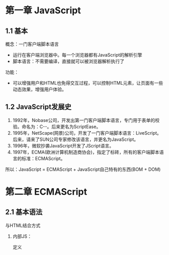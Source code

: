 # 第一章 JavaScript

## 1.1 基本

概念：一门客户端脚本语言

* 运行在客户端浏览器中。每一个浏览器都有JavaScript的解析引擎
* 脚本语言：不需要编译，直接就可以被浏览器解析执行了

功能：

* 可以增强用户和HTML也免得交互过程，可以控制HTML元素，让页面有一些动态效果，增强用户体验。

## 1.2 JavaScript发展史

1. 1992年，Nobase公司，开发出第一门客户端脚本语言，专门用于表单的校验。命名为：C--。后来更名为ScriptEase。
2. 1995年，NetScape(网景)公司，开发了一门客户端脚本语言：LiveScript。后来，请来了SUN公司专家修改该语言，并更名为JavaScript。
3. 1996年，微软抄袭JavaScript开发了JScript语言。
4. 1997年，ECMA(欧洲计算机制造商协会)，指定了标砖，所有的客户端脚本语言的标准：ECMAScript。

所以：JavaScript = ECMAScript + JavaScript自己特有的东西(BOM + DOM)

# 第二章 ECMAScript

<!--P606-->

## 2.1 基本语法

与HTML结合方式

1. 内部JS：

   定义<script>，标签内部就是JS代码

2. 外部JS：

   定义<script>，通过src属性引入外部的JS文件

> 备注：
>
> 1. <srcipt>可以定义在HTML页面的任何地方。但是定义的位置会影响执行顺序。
> 2. <srcipt>可以定义多个。

注释

<!--P607-->

1. 单行注释：`//`
2. 多行注释：`/* */`

数据类型

一共有两种：原始数据类型、引用数据类型。

* 原始数据类型(其实就是基本数据类型)：

		1. number：数字。 整数/小数/NaN(not a number 一个不是数字的数字类型)
		
		2. string：字符串。  “abc” "a" 'acb'
		
		3. boolean：true和false。
		
		4. null：一个对象为空的占位符。
		
		5. undefined：未定义。如果一个变量没有给初始化值，那么会被默认赋值为undefined。

* 引用数据类型：对象

变量

<!--P608-->

变量：一小块存储数据的内存空间

语言分为两种：强类型和弱类型

* 强类型：在开辟变量存储空间的时候，定义了空间将来存储的数据的数据类型。只能存储固定类型的数据。
* 弱类型：在开辟变量存储空间的时候，不定义空间将来的存储数据类型，可以存放任意类型的数据。

java是强类型语言，而JavaScript是弱类型的语言。

```javascript
var 变量名 = 值;
```

<!--P609-->

- typeof

  typeof运算符有一个参数，即要检查的变量或者值。

  ```javascript
  var str = "Hello World";
  alert (typeof str); // 输出string  
  alert (typeof 43);  // 输出number
  ```

  变量是哪一种类型，就会返回哪一种值。

  > 备注：typeof运算符对于null值会返回“Object”。这实际上是JavaScript最初实现中的一个错误，然后被ECMAScript沿用了。现在，null被认为是对象的占位符，从而解释了这一矛盾，但是从技术上来说，它仍然是原始值。

运算符

<!--P610-->

* 一元运算符：只有一个运算数的运算符

  `++、--、+(正号)、-(负号)`

  `+(正号)、-(负号)`：在js中，如果运算数不是运算符所要求的类型，那么js引擎会自动的将运算数进行类型转换

  ```javascript
  var a = +"123";
  alert(typeof (a)); // 输出number
  document.write(typeof )
  document.write(a + 1); // 输出124
  ```

  > 注意：
  >
  > * string类型转number：按照字面值进行转换。如果字面值不是数字，那么转为NaN(不是数字的数字)。
  > * boolean类型转number：true转为1，false转为0。

<!--P611-->

* 算数运算符

  `+、-、*、/、%`

  由于JavaScript里面数据类型是number，所以在进行除法运算的时候，**整数除整数不是整数**，变成了小数。

  ```javascript
  var a = 3;
  var b = 4;
  document.write(a / b);
  ```

* 比较运算符

  1. 类型相同：直接比较

     ```JavaScript
     document.write("(3 > 4): " + (3 > 4) + "<br>");		// (3 > 4): false
     document.write("(&quot abc &quot > &quot acd &quot): " + ("abc" > "acd") + "<br>");		// (" abc " > " acd "): false
     ```

     * `&quot`实体名称`“`，如果用`”`会产生bug
     * 第二个表达式，字符串进行比较，会按照字典顺序进行比较，也就是ASCII码表。按位逐一进行比较，直到得出大小为止。

  2. 类型不同：先进性类型转换，在进行比较

     ```javascript
     document.write("(&quot 123 &quot > 122): " + ("123" > 122) + "<br>");	
     // (" 123 " > 122): true
     
     document.write("(&quot 123 &quot == 123): " + ("123" == 123) + "<br>");
     // (" 123 " == 123): true
     
     document.write("(&quot 123 &quot === 123): " + ("123" === 123));
     // (" 123 " === 123): false
     ```

     * 字符串和数字进行比较，会先将字符串转为number类型，然后比较
     * `==`符号比较的是转换后的值，所以会得出true
     * `===`全等于。在比较之前，会先判断类型，如果类型不一样，会直接返回false。

<!--P612-->

* 逻辑运算符

  `&&、||、！`

  `&&、||`有着短路的功能，如果使用&&，当左边是false的时候，右边就不会判断，结果直接为false。使用||，左边是true，同理右边不会判断，结果直接判定为true。

  `！`：非

  ​	其他类型可以转boolean，就是`!`运算符号不仅仅用在true和false上面，可以用在其他类型上面。作用在其他类型上面的时候，会进行类型转换。

  ​	例如：

   1. `number`：0或者NaN为假，其他为真。

      ```javascript
      var num1 = 0;
      var num2 = NaN;
      var num3 = 1;
      document.write(!num1 + "<br>"); 	// true
      document.write(!!num1 + "<br>"); 	// false
      document.write(!!num2 + "<br>");	// false
      document.write(!!num3 + "<br>");	// true
      ```

   2. `string`：除了空字符串("")，其他都是true。

      ```javascript
      var str1 = "";
      var str2 = "abc";
      document.write(!!str1 + "<br>");	// false
      document.write(!!str2 + "<br>");	// true
      ```

      应用场景：

      ```javascript
      var obj = "123";
      if (obj != null && obj.length > 0) {
      	alert(23);
      }
      // 两者等效
      if (obj) {
      	alert(123);
      }
      ```

   3. `null & undefined`：都是false。

      ```javascript
      var obj1 = NaN;
      var obj2;
      document.write(!!obj1 + "<br>");	// false
      document.write(!!obj2 + "<br>");	// false
      document.write("<hr>");
      ```

   4. 对象：都是true。

      ```javascript
      var date = new Date();
      document.write(!!date + "<br>");	// true
      ```

<!--P613-->

* 三元运算符：`? :`

  ```javascript
  var num1 = 2;
  var num2 = 3;
  var num3 = num1 > num2 ? 1 : 0;
  
  document.write(num3);				  // 0
  ```

## 2.2 JavaScript特殊语法

<!--P614-->

* 语句都是以`;`结尾的，但是如果一行只有一条语句，那么`;`可以省略(**不建议**)

  ```javascript
  var num = 3
  alert(num)
  ```

* 变量的定义使用var关键字，也可以不适用

  1. 使用关键字：定义的变量是局部变量
  2. 不使用关键字：定义的变量是全局变量(**不建议**)

## 2.3 流程控制语句

<!--P615-->

* `if...else...`

* `swith`

  JavaScript语句可以接受任意的原始数据类型

  ```javascript
  var a = 1;
  switch (a) {
  	case 1:
  		alert("number");
  		break;
  	case "abc":
  		alert("string");
  		break;
  	case true:
  		alert("boolean");
  		break;
  	case null:
  		alert("null");
  		break;
  	case undefined:
  		alert("undefined");
  		break;
  }
  ```

* `while`

  ```javascript
  // 1~100 求和5050
  var sum = 0;
  var num = 1;
  while (num <= 100) {
  	sum += num;
  	num++;
  }
  alert(sum);
  ```

* `do...while`

* `for`

  ```javascript
  // 1~100 求和5050
  var sum = 0;
  for (var i = 1; i <= 100; i++) {
      sum += i;
  }
  alert(sum);
  ```

## 2.4 练习

九九乘法表：

<!--P616-->

```javascript
	<style>
		td {
			border: 1px solid;
		}
	</style>
	<script>
	
		document.write("<table align = 'center'>");
		
		for (var i = 1; i < 10; i++) {
			document.write("<tr>");
			for (var j = 1; j < i + 1; j++) {
			
				document.write("<td>");
				document.write(i + "*" + j + "=" +(i * j) + "&nbsp&nbsp&nbsp");
				document.write("</td>");
			}
			document.write("</tr>");
		}
		
		document.write("</table>");
		
	</script>
```

# 第三章 JavaScript基本对象

## 3.1 Function

Function：函数，方法

<!--P617 2.07-->

创建

1. `var fun = new Function(形式参数列表，方法体);`  （**忘记这种方法**）

   ```javascript
   // 创建方式
   var fun1 = new Function("a", "b", "alert(a + b);");
   // 调用方法
   fun1(3, 4);
   ```

2. `function 方法名称(形式参数列表) {方法体}`

   ```javascript
   // 创建方式
   function fun2(a, b) {
       alert(a + b);
   }
   // 调用方法
   fun2(3, 4);
   ```

3. `var 方法名称 = function(形式参数列表) {方法体}`

   ```javascript
   // 创建方式
   var fun3 = function(a, b) {
       alert(a + b);
   }
   // 调用方法
   fun3(3, 4);
   ```

属性

* length：代表形参的个数

  ```javascript
  function fun(a, b) {
      // 方法体
  }
  alert(fun.length);	// 2,这是因为a, b一共两个参数
  ```

特点

1. 定义方法的时候，形参的类型不用写，返回值类型也不用写。这是因为都是var，所以直接忽略即可。（**和java不同**）

2. 方法是一个对象，如果定义名称相同的方法，后面的方法会覆盖掉前面的方法。（**和java不同**）

3. 在JavaScript中，方法的调用只与方法的名称有关，和参数列表无关。（**和java不同**）

   ```javascript
   function fun (a, b) {
       alert(a);
       alert(b);
   }
   fun(3, 4);		// 调用方法，输出3，4
   fun(3);			// 调用方法，输出3，undefined
   fun();			// 调用方法，输出undefined，undefined
   fun(1, 2, 3);	// 调用方法，输出1,2
   ```

4. 在方法声明当中，有一个隐藏的内置对象，数组，arguments。封装着所有的实际参数。

   ```javascript
   function fun () {
       document.write(arguments[0] + "<hr>");
       document.write(arguments[1]);
   }
   fun(1, 2);		// 调用函数，输出：1，2
   ```

   ```javascript
   // 求任意个数的和
   function add() {
       var sum = 0;
       for (var i = 0; i < arguments.length; i++) {
           sum += arguments[i];
       }
       return sum;
   }
   var sum = add(1, 2, 3);
   document.write(sum);
   ```

## 3.2 Array

Array：数组

<!--P618-->

创建

1. `var arr = new Array(元素列表);`

   ```javascript
   var arr1 = new Array(1, 2, 3);
   document.write(arr1);		// 1,2,3
   ```

2. `var arr = new Array(默认长度);`

   ```javascript
   var arr2 = new Array(4);
   document.write(arr2);		// ,,,
   
   var arr3 = new Array();
   document.write(arr);		// 空数组，什么都不打印
   ```

3. `var arr = [元素列表];`

   ```javascript
   var arr4 = [1, 2, 3, 4];
   document.write(arr4);		// 1,2,3,4
   ```

方法

* join(参数)：将数组中的元素按照指定的分隔符拼接为字符串，如果不写分隔符，默认为`,`。

  ```javascript
  var arr = [1, "abc", true];	
  document.write(arr.join("-") + "<br>");		// 1-abc-true
  document.write(arr.join() + "<br>");		// 1,abc,true
  ```

* push(参数)：向数组的末尾添加一个或者更多的元素，并返回新的长度。

  ```javascript
  var arr = [1, "abc", true];	
  document.write(arr.push(2) + "<br>");	// 4
  document.write(arr.join("-"));			// 1-abc-true-2
  ```

属性

* length：数组的长度

  ```javascript
  var arr = [1, "abc", true];
  document.write(arr.length + "<hr>");		// 3
  ```

特点

1. JavaScript中，数组元素的类型可变。

   ```javascript
   var arr = [1, "abc", true];
   document.write(arr + "<hr>");		// 1,abc,true
   ```

2. JavaScript中，数组元素可以改变。

## 3.3 Date

Date：日期对象

<!--P619-->

创建

* `var date = new Date();`

  ```javascript
  var date = new Date();
  document.write(date + "<hr>");
  ```

方法

* `toLocaleString()`：返回当前date对象对应的时间本地字符串格式。
* `getTime()`：获取毫秒值。返回单签日期对象描述事件到1970年1月1日毫秒值。

```javascript
var date = new Date();	
document.write(date.toLocaleString() + "<hr>");
document.write(date.getTime() + "<hr>");
```

## 3.4 Math

Math：数学对象

<!--P620-->

创建

* 不用创建，直接使用
* `Math.方法名称();`

方法

* random()：返回0~1之间随机数，包含0但是不包含1。

  ```javascript
  document.write(Math.random() + "<hr>");
  ```

* ceil(参数)：对参数向上取整。

  ```javascript
  document.write(Math.ceil(3.141592653589793) + "<hr>");
  ```

* floor(参数)：对参数向下取整。

  ```javascript
  document.write(Math.floor(3.141592653589793) + "<hr>");
  ```

* round(参数)：四舍五入。

  ```javascript
  document.write(Math.round(3.141592653589793) + "<hr>");
  ```

### 属性

* `PI`

  ```javascript
  document.write(Math.PI + "<hr>");		// 3.141592653589793
  ```

### 随机数练习

```javascript
// 1~100
var num = Math.round(Math.random() * 100);
document.write(num + "<hr>");
```

## 3.5 RegExp

RegExp：正则表达式对象

<!--P621-->

### 正则表达式

<font color = "red">**不要使用空格，严格按照格式**</font>

正则表达式：定义字符串的组成规则。

1. 单个字符：`[ ]`

   例如：`[a]、[ab]、[a-z]、[a-zA-Z0-9_]`

   由于这样写很麻烦，所以有着特殊符号代表特殊含义的单个字符

   * `\d`：单个数字字符 `[0-9]`
   * `\w`：单个单词字符 `[a-zA-Z0-9_]`

2. 量词符号：

   * `?`：表示出现0次或者1次。
   * `*`：表示出现0次或者多次。
   * `+`：表示出现1次或者多次。
   * `{m, n}`：表示出现大于m次，小于n次。
     * 如果缺少m, `{, n}`：代表最多n次。
     * 如果缺少n, `{m, }`：代表最少m次。

3. 开始和结束符号：

   * `^`：开始符号
   * `$`：结束符号

### 正则对象

<!--P622-->

<!--P623-->

* 创建正则对象

  1. `var reg = new RegExp("正则表达式");`

     ```javascript
     var reg = new RegExp("^\\w{6, 12}$");
     // 转义字符\，用两个\\代表一个\
     ```

  2. `var reg = /正则表达式/;`

     ```javascript
     var reg2 = /^\w{6, 12}$/;
     ```

* 方法

  `test(参数)`：验证指定的字符串是否符合正则定义的规范

  ```javascript
  var reg2 = /^\w{6,12}$/;
  var username = "zhengsa";
  var flag = reg2.test(username);
  alert(flag);		// true
  ```

## 3.6 Global

<!--P624-->

### 特点

Global中封装的方法不需要对象就可以直接进行调用。

`方法名称();`

### URL编码

在浏览器中搜索的话，输入`林炫`，可以发现地址栏会是：`%E6%9E%97%E7%82%AB`，这是因为编码导致的问题。

使用UTF-8编码，一个中文会占3个字节，1个字节8个2进制位。`1010 1011`，这是1个字节，8个2进制位，转换成16进制，`AB`，然后再在其前面自动加上`%`，所以会是：`%AB`。

### 方法

`encodeURI()`：URL编码

`decodeURI()`：URL解码

`encodeURIComponent()`：URL编码，编码字符更多

`decodeURIComponent()`：URL解码，解码字符更多

* 代码如下：

  ```javascript
  // 编码与解码
  var encode1 = encodeURI("林炫");
  document.write(encode1 + "<br>");	// %E6%9E%97%E7%82%AB
  var decode1 = decodeURI(encode1);
  document.write(decode1 + "<br>");	// 林炫
  
  // 比试两种编码
  var encode2 = encodeURI("https://www.baidu.com?wd=林炫");
  document.write(encode2 + "<br>");	// https://www.baidu.com?wd=%E6%9E%97%E7%82%AB
  
  var encode3 = encodeURIComponent("https://www.baidu.com?wd=林炫");
  document.write(encode3 + "<br>");	// https%3A%2F%2Fwww.baidu.com%3Fwd%3D%E6%9E%97%E7%82%AB
  ```

`parseInt()`：将字符串转换为数字

* 这个方法会逐一判断每一个字符串是否为数字，直到不是数字为止，前面数字部分会转为number。它与`+`不一样，`+`的话会直接`NaN`。

  ```javascript
  var str = "123abc";
  var num = parseInt(str);
  document.write(num + "&nbsp->&nbsp" + typeof(num));	// 123 -> number
  document.write("<br>");
  document.write(+str);	// NaN
  ```

`isNaN()`：判断一个值是否是NaN

* NaN有点特殊，NaN参与的==比较全部为false。所以判断一个值是否是NaN用这个方法。

  ```javascript
  var a = NaN;
  document.write(a == NaN);		// false
  document.write("<br>");
  document.write(isNaN(a));		// true
  ```

`eval()`：将JavaScript字符串转为脚本代码执行。

* 代码如下：

  ```javascript
  var str = "alert(123)";
  eval(str);
  ```

  

<!--P625-->

day09【JavaScript高级】

# 第四章 简单学习

## 4.1 DOM简单学习

<!--P626-->

功能：控制html文档的内容

代码：获取页面标签(元素)对象Element

* `document.getElementById("id值")`：通过元素的id获取元素对象

  ```JavaScript
  var title = document.getElementById("title");
  ```

操作Element对象：

1. 修改属性值：

   ```javascript
   // html里面的
   <img id="light" src="img/off.jpg">
   
   // js	通过id获取元素对象
   var light = document.getElementById("light");
   alert("更换图片");
   // 通过img的属性src进行更换图片
   light.src = "img/on.jpg";
   ```

2. 修改标签体内容：

   ```javascript
   // html里面的
   <h1 id="title">悔创阿里杰克马</h1>
   
   var title = document.getElementById("title");
   alert("更改");
   title.innerHTML = "不识妻美刘强东";
   ```

## 4.2 事件简单学习

<!--P627 2.08-->

功能：某些组件被执行了某些操作之后，触发某些代码的执行。

绑定事件一共有两种方法：

1. 直接在html标签上面，指定事件的属性(操作)，属性值就是JavaScript代码。但是这种方式的耦合性太高了，所以不建议使用这种方式，可以使用第二种方式。

   ```HTML
   <!--事件：onlick单击事件--> 
   <img src="img/light.gif" onclick="alert('点击了');">
   ```

   当然也可以使用下面的操作

   ```HTML
   <img src="img/light.gif" onclick="fun();">
   	
   <script>
   	function fun() {
   		alert("点击了");
   	}
   </script>
   ```

2. 通过JavaScript获取元素对象

   ```HTML
   <img id="light" src="img/light.gif">
   ```

   ```JavaScript
   <script>
   	// 创建方法
   	function fun() {
   		alert("点击了");
   	}
   	
   	// 获取light对象
   	var light = document.getElementById("light");
   	// 绑定事件
   	light.onclick = fun;
   </script>
   ```

## 4.3 开关灯练习

<!--P628-->

```HTML
<img id="light" src="img/light.gif">
```

```JavaScript
<script>

	// 获取light对象
	var light = document.getElementById("light");
	// 设置标记，代表灯是灭的。
	var flag = false;
	// 绑定事件
	light.onclick = function fun() {
		if (flag) { // 如果灯亮，改为灭，将标记改为灭
			light.src = "img/go_out.gif";
			flag = false;
		} else { // 如果灯灭，改为亮，将标记改为亮
			light.src = "img/light.gif";
			flag = true;
		}
	}
	
</script>
```

## 4.4 开发者工具

谷歌浏览器`F12`打开开发者工具，点击`consle`，如果有错误，会显示。

# 第五章 BOM 

<!--P629-->

概念：Browser Object Model 浏览器对象模型。将浏览器的各个组成部分封装为对象。

组成：

* Window：窗口对象
* Navigator：浏览器对象
* Screen：显示器屏幕对象
* History：历史记录对象
* Location：地址栏对象

![](..\图片\2-08【JavaScript】\1.png)

## 5.1 Window

<!--P630-->

### 方法

**与弹出方框有关的方法：**

1. alert()：显示带有一段消息和一个确认按钮的警告框。

   ```JavaScript
   alert("林炫你好");		// 林炫你好
   ```

2. confirm()：显示带有一段消息以及确认按钮和取消按钮的对话框。如果用户点击确定按钮，则该方法返回true；如果用户点击取消按钮，则该方法返回false。

   ```JavaScript
   var flag = confirm("请问您确定退出吗？");
   if (flag) {
       document.write("欢迎下次光临");
   } else {
       document.write("好的呢~");
   }
   ```

3. prompt()：显示可以提示用户输入的对话框。该方法的返回值就是用户输入的内容。

   ```JavaScript
   var username = prompt("请输入用户名称：");		// 加入用户输入“林炫”
   document.write(username);					// 那么这里输出“林炫”
   ```

**与开关窗口有关的方法：**

<!--P631-->

1. open()：打开一个新的浏览器窗口。参数会输入到地址栏里面，所以输入百度的官网会打开百度的页面。返回值是一个新的window对象。

2. close()：关闭调用对象的窗口。谁调用close方法，关闭谁。

   ```html
   // 设置两个按钮
   <input id = "openBtn" type = "button" value = "打开新页面">
   <input id = "closeBtn" type = "button" value = "关闭新页面">
   ```

   ```javascript
   <script>
   	// 让newWindow成为全局对象。
   	var newWindow;
   	
   	// 打开新的页面
   	// 绑定事件
   	var openBtn = document.getElementById("openBtn");
   	// 事件被点击的时候打开百度官网，返回新打开页面的对象。
   	openBtn.onclick = function fun() {
   		newWindow = open("https://www.baidu.com");
   	}
   	
       // 关闭新打开的页面
   	var closeBtn = document.getElementById("closeBtn");
   	closeBtn.onclick = function fun() {
   		// 等价于newWindow.close();
   		newWindow.window.close();
   	}
   </script>
   ```

**与定时器有关的方法：**

<!--P632-->

1. setTimeout()：在指定的毫秒数后调用函数或者计算表达式。参数：要执行的代码/JavaScript 函数

   , 等待的毫秒数。返回值是一个编号。

2. clearTimeout()：取消由setTimeout()方法设置的timeout。

3. setInterval()：循环来调用函数或者计算表达式。

4. clearInterval()：取消由setInterval()方法设置的timeout。

   ```javascript
   // setTimeout("fun();", 1000); 经常使用下面的方法
   var id = setTimeout(fun, 1000);
   document.write(id);
   clearTimeout(id);
   function fun() {
       alert("boom~");
   }
   ```

### 属性

<!--P634-->

1. 获取其他BOM对象：

   * history

   * Location

   * Navigator

   * Screen

     ```JavaScript
     // var hs1 = window.history; 等价于下面代码
     var hs2 = history;
     alert(hs1);
     ```

2. 获取DOM对象

   * document

     ```javascript
     // var image = window.document.getElementById("image");
     var image = document.getElementById("image");
     alert(image);
     ```

     

### 特点

* Window对象不用创建，可以直接使用。使用的时候：`window.方法名称();`
* window引用也可以省略。可以简写为：`方法名称();`

## 5.2 轮播图案例

<!--P633-->

```HTML
<img id = "image" src = "img/1.jpg" alt = "img" >
```

```JavaScript
var i = 2;

// 定义函数
function fun () {
    i++;
    if (i == 5) {
        i = 1;
    }
    // 获取图片对象
    var image = document.getElementById("image");
    // 更改图片
    image.src = "img/" + i + ".jpg";

}
// 1秒循环更换图片，并返回参数，方便取消轮播图
var id = setInterval(fun, 1000);

// 取消轮播图
// clearInterval(id);
```

## 5.3 Location

<!--P635-->

### 创建

1. `window.location`

2. `location`

   ```javascript
   // 获取按钮
   var btn = document.getElementById("btn");
   // 绑定事件
   btn.onclick = function () {
       // 刷新页面
       location.reload();
   }
   ```

### 方法

* reload()：重新加载当前文档。刷新。

### 属性

* href：设置或者返回完整的URL。

  ```HTML
  <input id = "btn2" type = "button"  value = "百度">
  ```

  ```JavaScript
  <script>
  
  	// 获取按钮
  	var btn2 = document.getElementById("btn2");
  	// 绑定事件
  	btn2.onclick = function () {
  		// 设置跳转页面
  		location.href = ("https://www.baidu.com");
  	}
  	// 返回当前URL
  	alert(location.href); //file:///C:/Users/%E6%9E%97%E8%BD%A9/Desktop/demo.html
  </script>
  ```

## 5.4 自动跳转首页案例

<!--P636-->

```HTML
<p>
    <span id = "timeout">5&nbsp</span>秒就要跳转了~
</p>
```

```css
p {
    text-align: center;
}
span {
    color: red;
}
```

```javascript
var i = 4;

function timeout() {
    // 判断是否为0，为0跳转到新的页面
    while (i == 0) {
        location.href = "https://www.baidu.com";
    }
    // 获取span标签内元素对象，并修改
    var timeout = document.getElementById("timeout");
    timeout.innerHTML = i-- + " ";

}

setInterval(timeout, 1000);
```

# 第六章 DOM

<!--P637-->

## 6.1 基本介绍

概念：`Document Object Model` 文档对象模型。将标记语言文档的各个组成部分封装为对象，可以使用这些对象对标记语言文档进行CRUD的动态操作。

W3C，万维网联盟将DOM标准分为了3个不同的部分：

1. 核心 DOM——针对任何结构化文档的标准模型。
2. XML DOM——针对XML文档的标准模型。
3. HTML DOM——针对HTML文档的标准模型。

核心DOM有：

1. Document：文档对象。
2. Element：元素对象。
3. Attribute：属性对象。
4. Text：文本对象。
5. Comment：注释对象。

* Node：节点对象，上述5个的父对象。

## 6.2 核心DOM模型

<!--P998 乱了，下一P是999 之后就是638了  2.09-->

### Document

Document：文档对象

创建(获取)该对象有两种方法：可以使用`window.documen`获取，也可以直接`document`来获取，window可以省略。

方法如下：

* 获取Element对象：

  1. `getElementByID()`：根据id属性值获取元素对象。id属性值一般唯一。
  2. `getElementsByTagName()`：根据元素名称获取元素对象们。返回值是一个数组。
  3. `getElementsByClassName()`：根据Class属性值获取元素对象们。返回值是一个数组。
  4. `getElementsByName()`：根据name属性值获取元素对象们。返回值是一个数组。

  ```JavaScript
  // 根据元素名称获取元素对象们。返回值是一个数组
  var divs = document.getElementsByTagName("div");
  document.write("<hr>" + divs.length + "<hr>");
  ```

  <!--P638 2.09-->

* 创建其他DOM对象：

  1. createAttribute(name);
  2. createComment();
  3. createElement();
  4. createTextNode();

  ```javascript
  var table = document.createElement("table");
  alert(table);
  ```

### Element

<!--P999 2.09-->

Element：元素对象

获取(创建)该对象方法是：通过document来获取和创建。

Element方法：

1. removeAttribute()：删除属性

2. setAttribute()：设置属性

   ```HTML
   <a>点击跳转百度</a>
   <input id = "btn1" type = "button" value = "设置属性">
   <input id = "btn2" type = "button" value = "取消属性">
   ```

   ```JavaScript
   // 获取btn1
   var set_arr = document.getElementById("btn1");
   // 绑定事件
   set_arr.onclick = function() {
       // 获取a标签，因为是数组，所以取0号元素
       var element_a = document.getElementsByTagName("a")[0];
       element_a.setAttribute("href", "http://www.baidu.com");
   }
   
   var remove_arr = document.getElementById("btn2");
   remove_arr.onclick = function() {
       var element_a = document.getElementsByTagName("a")[0];
       element_a.removeAttribute("href");
   }
   ```

### Node

<!--P639-->

Node：节点对象，其他5个的父对象。所有的dom对象都可以被认为是一个节点。

Node方法：

* CRUD dom树：

  1. `appendChild()`：向节点的子节点列表的结尾添加新的子节点。
  2. `removeChild()`：删除并返回当前节点的指定子节点。
  3. `replaceChild()`：用新节点替换一个子节点。

  ```HTML
  <div id = "div1">
      <div id = "div2">div2</div>
      div1
  </div>
  <a href = "javascript: void(0);" id = "del">删除子节点</a>
  <a href = "javascript: void(0);" id = "add">添加子节点</a>
  ```

  ```css
  body {
      background: azure;
  
  }
  
  div {
      border: 1px solid red;
  }
  
  #div1 {
      height: 200px;
      width: 200px;
  }
  
  #div2 {
      height: 100px;
      width: 100px;
  }
  
  #div3 {
      height: 100px;
      width: 100px;
  }
  ```

  ```JavaScript
  // 目的：点击a标签，删除div2
  // 获取a标签
  var a_del = document.getElementById("del");
  a_del.onclick = function() {
      var div1 = document.getElementById("div1");
      div1.removeChild(div2);
  }
  
  
  var a_add = document.getElementById("add");
  a_add.onclick = function() {
      var div1 = document.getElementById("div1");
      // 给div1添加子节点
      // 创建div3节点
      var div3 = document.createElement("div");
      div3.setAttribute("id", "div3");
      // 添加div3节点
      div1.appendChild(div3);
  }
  
  // 属性调用
  var div2 = document.getElementById("div2");
  var div1 = div2.parentNode;
  document.write("<br>" + div1);
  ```

* 属性：parentNode 返回节点的父节点。

  ```JavaScript
  // 属性调用
  var div2 = document.getElementById("div2");
  var div1 = div2.parentNode;
  document.write("<br>" + div1);
  ```

## 6.3 超链接题外话

超链接功能：

1.  可以被点击：样式；
2.  点击之后跳转到href指定的URL

需求：保留1功能，去掉2功能
实现：`href = "javascript: void(0);"`

## 6.4 动态表格案例

**基础样式**

<!--P640-->

```HTML
<div>
	<input id = "id" type = "text" placeholder = "请输入编号">
	<input id = "name" type = "text" placeholder = "请输入姓名">
	<input id = "gender" type = "text" placeholder = "请输入性别">
	<input id = "btn_add" type = "button" value = "添加" >
</div>

<table>
	<caption>学生信息表</caption>
	<tr>
		<th>编号</th>
		<th>姓名</th>
		<th>性别</th>
		<th>操作</th>
	</tr>
	
	<tr>
		<td>1</td>
		<td>令狐冲</td>
		<td>男</td>
		<td><a href = "javascript: void(0);" onclick = "delTr(this)">删除</a></td>
	</tr>
	
	<tr>
		<td>2</td>
		<td>任我行</td>
		<td>男</td>
		<td><a href = "javascript: void(0);" onclick = "delTr(this)">删除</a></td>
	</tr>
	
	<tr>
		<td>3</td>
		<td>岳不群</td>
		<td>？</td>
		<td><a href = "javascript: void(0);" onclick = "delTr(this)">删除</a></td>
	</tr>
</table>
```

```css
<style>
table {
    border: 1px solid;
    margin: auto;
    width: 500px;
}

td, th {
    text-align: center;
    border: 1px solid;
}

div {
    text-align: center;
    margin: 50px;
}
</style>
```

**添加操作**

第一种操作：

```javascript
// 点击添加按钮，方法实现
document.getElementById("btn_add").onclick = function() {

    // 获取用户输入的内容
    var id = document.getElementById("id").value;
    var name = document.getElementById("name").value;
    var gender = document.getElementById("gender").value;

    // 创建td
    // id一栏td
    var td_id = document.createElement("td");
    var text_id = document.createTextNode(id);
    td_id.appendChild(text_id);
    // name一栏td
    var td_name = document.createElement("td");
    var text_name = document.createTextNode(name);
    td_name.appendChild(text_name);
    // gender一栏td
    var td_gender = document.createElement("td");
    var text_gender = document.createTextNode(gender);
    td_gender.appendChild(text_gender);
    // 操作一栏
    var td_a = document.createElement("td");
    var ele_a = document.createElement("a");
    ele_a.setAttribute("href", "javascript: void(0);");
    ele_a.setAttribute("onclick", "delTr(this);");
    var text_a = document.createTextNode("删除");
    ele_a.appendChild(text_a);
    td_a.appendChild(ele_a);

    // 创建tr
    var tr = document.createElement("tr");
    // 添加td到tr中
    tr.appendChild(td_id);
    tr.appendChild(td_name);
    tr.appendChild(td_gender);
    tr.appendChild(td_a);
    // 获取table
    var table = document.getElementsByTagName("table")[0];
    table.appendChild(tr);

}
```

第二种操作：

```JavaScript
// 使用innerHTML方法来操作
// 点击添加按钮，方法实现
document.getElementById("btn_add").onclick = function() {

    // 获取用户输入的内容
    var id = document.getElementById("id").value;
    var name = document.getElementById("name").value;
    var gender = document.getElementById("gender").value;

    // 获取table
    var table = document.getElementsByTagName("table")[0];

    // 追加一行
    table.innerHTML += "<tr>" +
        "<td>" + id + "</td>" +
        "<td>" + name + "</td>" +
        "<td>" + gender + "</td>" +
        "<td><a href = 'javascript: void(0)' onclick = 'delTr(this)'>删除</a></td>" +
        "</tr>";
}
```

**删除操作**

<!--P641-->

```JavaScript
// 使用a标签onclick属性，设置为delTr(this)参数，this返回当前对象。
// 删除操作
function delTr(obj) {
    // 根据返回的this对象，找到table对象和tr对象。
    var table = obj.parentNode.parentNode.parentNode;
    var tr = obj.parentNode.parentNode;

    table.removeChild(tr);
}
```

## 6.5 HTML DOM模型

### innerTHML

<!--P642-->

innerHTML:标签体的设置和获取。就是获取该标签体的内容，也可以修改该标签体的内容。

```html 
<div id = "div1">
    div
</div>
```

```javascript
var div = document.getElementById("div1");
var innerHTML = div.innerHTML;
document.write("<hr>" + innerHTML + "<hr>");

// 将div替换为文本框
// div.innerHTML = "<input type = 'text'>";

// 在div后面追加一个文本框
// div.innerHTML += "<input type = 'text'>";
```

### 控制样式

<!--P643-->

* 使用元素的style属性。

  ```HTML
  <div id = "div1">div</div>
  ```

  ```JavaScript
  var div = document.getElementById("div1");
  div.onclick = function() {
      div.style.border = "1px solid red";
  
      div.style.width = "200px";
      // font-size --> fontSize
      div.style.fontSize = "20px";
  }
  ```

* 通过className属性

  ```css
  .div {
      border: 1px solid red;
      width: 100px;
      height: 100px;
  }
  ```

  ```javascript
  // 提前定义好类选择器的样式，通过元素的className属性来设置class属性值。
  var div = document.getElementById("div1");
  div.onclick = function() {
      div.className = "div"
  }
  ```

# 第七章 事件监听机制

<!--P644-->

## 7.1 基本概念

时间监听机制概念：某些组件被执行了某些操作后，触发某些代码的执行。

事件：某些操作。例如：单击、双击、键盘按下了、鼠标移动了等。

事件源：组件。例如：按钮、文本输入框等。

监听器：代码。

注册监听：将事件、事件源和监听器结合在一起。当事件源上面发生了某个事件，则触发执行某个监听器打码。

## 7.2 常见的事件

<!--P645 2.10-->

**点击事件**

* onclick：单击事件。
* ondblclick：双击事件。

**焦点事件**

* onblur：失去焦点。

* onfocus：元素获得焦点。

  ```JavaScript
  window.onload = function() {
      document.getElementById("username").onblur = function() {
          alert("失去焦点了");
      }
  }
  ```

**加载事件**

* onload：一张页面或者一幅图像完成加载。

  ```JavaScript
  // 通常是用这个事件包裹其他事件，当页面加载完毕之后，等其他事件触发，触发代码执行
  window.onload = function() {
      // 事件
  }
  ```

**鼠标事件**

* onmousedown：鼠标按钮被按下。

* onmouseup：鼠标按键被松开。

* onmousemove：鼠标被移动。

* onmouseover：鼠标移动到某元素上面。

* onmouseout：鼠标从某元素移开。

  ```JavaScript
  window.onload = function() {
      document.getElementById("username").onmousedown = function(event) {
          // alert("鼠标来了");
          // 左键点击文本框，显示0。齿轮点击显示1。右键点击显示2。
          alert(event.button);
      }
  }
  ```

**键盘事件**

* onkeydown：某个键盘按键被按下。

* onkeyup：某个键盘按键被松开。

* onkeypress：某个键盘按键被松开并按下。

  ```JavaScript
  window.onload = function() {
      document.getElementById("username").onkeydown = function(event) {
          // 键盘敲回车键
          if (event.keyCode == 13) {
              alert("提交表单");
          }
      }
  }
  ```

**选中和改变**

* onselect：文本被选中。

* onchange：域的内容被改变。

  常用于下拉列表

  ```HTML
  <select id = "city">
      <option>--请选择--</option>
      <option>北京</option>
      <option>上海</option>
      <option>广州</option>
      <option>深圳</option>
  </select>
  ```

  ```JavaScript
  window.onload = function() {
      document.getElementById("city").onchange = function(event) {
          alert("改变了");
      }
  }
  ```

**表单事件**

* onsubmit：确认按钮被点击。

* onreset：重置按钮被点击。

  第一种方式：

  ```HTML
  <form action = "#" id = "form">
  	<input type = "text" id = "username">
  	<input type = "submit" value = "提交">
  </form>	
  ```

  ```JavaScript
  window.onload = function() {
      document.getElementById("form").onsubmit = function() {
          // 校验用户名称输入是否正确。这里我们不进行校验，假设已经校验完毕
          // 用户点击提交，返回false，不提交。
          var flag = false;
          return flag;
      }
  }
  ```

  第二种方式：

  ```HTML
  <!--
  	return inputForm();
  	只有inputForm()的话：onclick = false;我们并没有将其返回，只是有一个false的值，我们并没有返回，所以需要返回这个false值。
  -->
  <form action = "#" id = "form" onclick = " return inputForm();">
  	<input type = "text" id = "username">
  	<input type = "submit" value = "提交">
  </form>	
  ```

  ```JavaScript
  function inputForm() {
      return false;
  }
  ```

## 7.3 表格全选案例

<!--P646-->

```HTML
<table>
	<caption>学生信息表</caption>
	<tr>
		<th><input type = "checkbox" name = "cb" id = "cb1"></th>
		<th>编号</th>
		<th>姓名</th>
		<th>性别</th>
		<th>操作</th>
	</tr>
	
	<tr>
		<td><input type = "checkbox" name = "cb"></td>
		<td>1</td>
		<td>令狐冲</td>
		<td>男</td>
		<td><a href = "javascript: void(0);">删除</a></td>
	</tr>
	
	<tr>
		<td><input type = "checkbox" name = "cb"></td>
		<td>2</td>
		<td>任我行</td>
		<td>男</td>
		<td><a href = "javascript: void(0);">删除</a></td>
	</tr>
	
	<tr>
		<td><input type = "checkbox" name = "cb"></td>
		<td>3</td>
		<td>岳不群</td>
		<td>？</td>
		<td><a href = "javascript: void(0);">删除</a></td>
	</tr>
</table>
<div>
	<input type = "button" id = "selectAll" value = "全选">
	<input type = "button" id = "unSelectAll" value = "全不选">
	<input type = "button" id = "selectRev" value = "反选">
</div>
```



```css
	<style>
		body {
			background-color: azure;
		}
		
		table {
			border: 1px solid;
			margin: auto;
			width: 500px;
		}

		td, th {
			text-align: center;
			border: 1px solid;
		}
		
		div {
			margin-top: 10px;
			text-align: center;
		}
		
		.over {
			background-color: pink;
		}
		
		.out {
			background-color: out;
		}
		
	</style>
```

```javascript
	// 页面加载完成之后绑定事件
	window.onload = function() {
		// 给全选按钮绑定单击事件
		document.getElementById("selectAll").onclick = function() {
			// 全选
			// 获取所有的checkbox
			var cbs = document.getElementsByName("cb");
			// 遍历
			for (var i = 0; i < cbs.length; i++) {
				// 设置每一个cb的状态为选中
				cbs[i].checked = true;
			}
		}
		
		document.getElementById("unSelectAll").onclick = function() {
			// 全不选
			// 获取所有的checkbox
			var cbs = document.getElementsByName("cb");
			// 遍历
			for (var i = 0; i < cbs.length; i++) {
				// 设置每一个cb的状态为不选中
				cbs[i].checked = false;
			}
		}
		
		
		document.getElementById("selectRev").onclick = function() {
			// 反选
			// 获取所有的checkbox
			var cbs = document.getElementsByName("cb");
			// 遍历
			for (var i = 0; i < cbs.length; i++) {
				
				cbs[i].checked = !cbs[i].checked;
			}
		}
		
		document.getElementById("cb1").onclick = function() {
			// 第一个cb点击
			// 获取所有的checkbox
			var cbs = document.getElementsByName("cb");
			// 遍历
			for (var i = 1; i < cbs.length; i++) {
				cbs[i].checked = this.checked;
				
			}
		}
		
		var trs = document.getElementsByTagName("tr");
		for (var i = 0; i < trs.length; i++) {
			// 移到元素上面
			trs[i].onmouseover = function() {
				this.className = "over";
			}
			
			// 移出元素
			trs[i].onmouseout = function() {
				this.className = "out"
			}
		}
	}
```

## 7.4 表格检验案例

<!--P647 跳过一下-->























